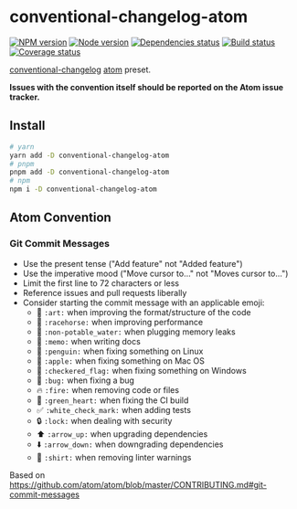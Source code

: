 # conventional-changelog-atom

[![NPM version][npm]][npm-url]
[![Node version][node]][node-url]
[![Dependencies status][deps]][deps-url]
[![Build status][build]][build-url]
[![Coverage status][coverage]][coverage-url]

[npm]: https://img.shields.io/npm/v/conventional-changelog-atom.svg
[npm-url]: https://npmjs.com/package/conventional-changelog-atom

[node]: https://img.shields.io/node/v/conventional-changelog-atom.svg
[node-url]: https://nodejs.org

[deps]: https://img.shields.io/librariesio/release/npm/conventional-changelog-atom
[deps-url]: https://libraries.io/npm/conventional-changelog-atom/tree

[build]: https://img.shields.io/github/actions/workflow/status/conventional-changelog/conventional-changelog/ci.yaml?branch=master
[build-url]: https://github.com/conventional-changelog/conventional-changelog/actions

[coverage]: https://coveralls.io/repos/github/conventional-changelog/conventional-changelog/badge.svg?branch=master
[coverage-url]: https://coveralls.io/github/conventional-changelog/conventional-changelog?branch=master

[conventional-changelog](https://github.com/conventional-changelog/conventional-changelog) [atom](https://github.com/atom/atom) preset.

**Issues with the convention itself should be reported on the Atom issue tracker.**

## Install

```bash
# yarn
yarn add -D conventional-changelog-atom
# pnpm
pnpm add -D conventional-changelog-atom
# npm
npm i -D conventional-changelog-atom
```

## Atom Convention

### Git Commit Messages

* Use the present tense ("Add feature" not "Added feature")
* Use the imperative mood ("Move cursor to..." not "Moves cursor to...")
* Limit the first line to 72 characters or less
* Reference issues and pull requests liberally
* Consider starting the commit message with an applicable emoji:
    * :art: `:art:` when improving the format/structure of the code
    * :racehorse: `:racehorse:` when improving performance
    * :non-potable_water: `:non-potable_water:` when plugging memory leaks
    * :memo: `:memo:` when writing docs
    * :penguin: `:penguin:` when fixing something on Linux
    * :apple: `:apple:` when fixing something on Mac OS
    * :checkered_flag: `:checkered_flag:` when fixing something on Windows
    * :bug: `:bug:` when fixing a bug
    * :fire: `:fire:` when removing code or files
    * :green_heart: `:green_heart:` when fixing the CI build
    * :white_check_mark: `:white_check_mark:` when adding tests
    * :lock: `:lock:` when dealing with security
    * :arrow_up: `:arrow_up:` when upgrading dependencies
    * :arrow_down: `:arrow_down:` when downgrading dependencies
    * :shirt: `:shirt:` when removing linter warnings

Based on https://github.com/atom/atom/blob/master/CONTRIBUTING.md#git-commit-messages
